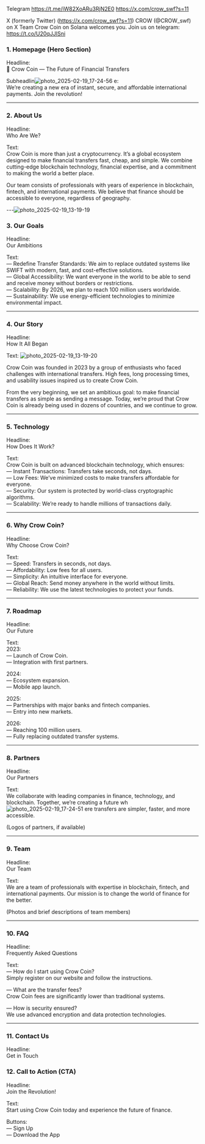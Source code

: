 Telegram
https://t.me/iW82XoARu3RjN2E0
https://x.com/crow_swf?s=11

X (formerly Twitter) (https://x.com/crow_swf?s=11)
CROW (@CROW_swf) on X
Team Crow Coin on Solana welcomes you. Join us on telegram: https://t.co/U20qJJISni
### 1. Homepage (Hero Section)  
Headline:  
🚀 Crow Coin — The Future of Financial Transfers  

Subheadlin![photo_2025-02-19_17-24-56](https://github.com/user-attachments/assets/a40a0d2d-c2e9-44b0-ac49-0847dd7486b5)
e:  
We’re creating a new era of instant, secure, and affordable international payments. Join the revolution!  

---

### 2. About Us  
Headline:  
Who Are We?  

Text:  
Crow Coin is more than just a cryptocurrency. It’s a global ecosystem designed to make financial transfers fast, cheap, and simple. We combine cutting-edge blockchain technology, financial expertise, and a commitment to making the world a better place.  

Our team consists of professionals with years of experience in blockchain, fintech, and international payments. We believe that finance should be accessible to everyone, regardless of geography.  

---![photo_2025-02-19_13-19-19](https://github.com/user-attachments/assets/e66f4533-22af-49af-a9de-137e3339350b)


### 3. Our Goals  
Headline:  
Our Ambitions  

Text:  
— Redefine Transfer Standards: We aim to replace outdated systems like SWIFT with modern, fast, and cost-effective solutions.  
— Global Accessibility: We want everyone in the world to be able to send and receive money without borders or restrictions.  
— Scalability: By 2026, we plan to reach 100 million users worldwide.  
— Sustainability: We use energy-efficient technologies to minimize environmental impact.  

---

### 4. Our Story  
Headline:  
How It All Began  

Text:  ![photo_2025-02-19_13-19-20](https://github.com/user-attachments/assets/fe7fd5d4-4759-4dd3-823f-7f62ac7f9226)

Crow Coin was founded in 2023 by a group of enthusiasts who faced challenges with international transfers. High fees, long processing times, and usability issues inspired us to create Crow Coin.  

From the very beginning, we set an ambitious goal: to make financial transfers as simple as sending a message. Today, we’re proud that Crow Coin is already being used in dozens of countries, and we continue to grow.  

---

### 5. Technology  
Headline:  
How Does It Work?  

Text:  
Crow Coin is built on advanced blockchain technology, which ensures:  
— Instant Transactions: Transfers take seconds, not days.  
— Low Fees: We’ve minimized costs to make transfers affordable for everyone.  
— Security: Our system is protected by world-class cryptographic algorithms.  
— Scalability: We’re ready to handle millions of transactions daily.  

---

### 6. Why Crow Coin?  
Headline:  
Why Choose Crow Coin?  

Text:  
— Speed: Transfers in seconds, not days.  
— Affordability: Low fees for all users.  
— Simplicity: An intuitive interface for everyone.  
— Global Reach: Send money anywhere in the world without limits.  
— Reliability: We use the latest technologies to protect your funds.  

---

### 7. Roadmap  
Headline:  
Our Future  

Text:  
2023:  
— Launch of Crow Coin.  
— Integration with first partners.  

2024:  
— Ecosystem expansion.  
— Mobile app launch.  

2025:  
— Partnerships with major banks and fintech companies.  
— Entry into new markets.  

2026:  
— Reaching 100 million users.  
— Fully replacing outdated transfer systems.  

---

### 8. Partners  
Headline:  
Our Partners  

Text:  
We collaborate with leading companies in finance, technology, and blockchain. Together, we’re creating a future wh![photo_2025-02-19_17-24-51](https://github.com/user-attachments/assets/dd7e9ee6-d526-4f60-a87c-a54fe97b04b0)
ere transfers are simpler, faster, and more accessible.  

(Logos of partners, if available)  

---

### 9. Team  
Headline:  
Our Team  

Text:  
We are a team of professionals with expertise in blockchain, fintech, and international payments. Our mission is to change the world of finance for the better.  

(Photos and brief descriptions of team members)  

---

### 10. FAQ  
Headline:  
Frequently Asked Questions  

Text:  
— How do I start using Crow Coin?  
Simply register on our website and follow the instructions.  

— What are the transfer fees?  
Crow Coin fees are significantly lower than traditional systems.  

— How is security ensured?  
We use advanced encryption and data protection technologies.  

---

### 11. Contact Us  
Headline:  
Get in Touch  

### 12. Call to Action (CTA)  
Headline:  
Join the Revolution!  

Text:  
Start using Crow Coin today and experience the future of finance.  

Buttons:  
— Sign Up  
— Download the App
